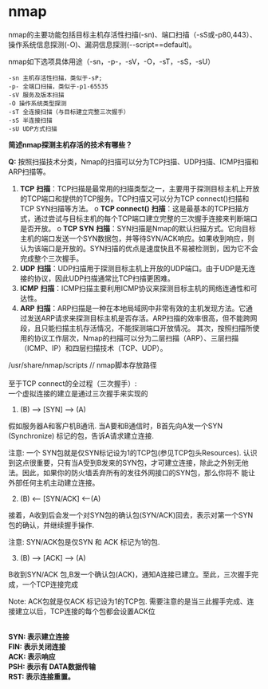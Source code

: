 # nmap

nmap的主要功能包括目标主机存活性扫描(-sn)、端口扫描（-sS或-p80,443）、操作系统信息探测(-O)、漏洞信息探测(--script==default)。

nmap如下选项具体用途（-sn，-p-，-sV，-O，-sT，-sS，-sU）

```
-sn 主机存活性扫描，类似于-sP;
-p- 全端口扫描，类似于-p1-65535
-sV 服务及版本扫描
-O 操作系统类型探测
-sT 全连接扫描（与目标建立完整三次握手）
-sS 半连接扫描
-sU UDP方式扫描
```

**简述nmap探测主机存活的技术有哪些？**

**Q:** 按照扫描技术分类，Nmap的扫描可以分为TCP扫描、UDP扫描、ICMP扫描和ARP扫描等。

1. **TCP** **扫描**：TCP扫描是最常用的扫描类型之一，主要用于探测目标主机上开放的TCP端口和提供的TCP服务。TCP扫描又可以分为TCP connect()扫描和TCP SYN扫描等方法。 o **TCP connect()** **扫描**：这是最基本的TCP扫描方式，通过尝试与目标主机的每个TCP端口建立完整的三次握手连接来判断端口是否开放。 o **TCP SYN** **扫描**：SYN扫描是Nmap的默认扫描方式。它向目标主机的端口发送一个SYN数据包，并等待SYN/ACK响应。如果收到响应，则认为该端口是开放的。SYN扫描的优点是速度快且不易被检测到，因为它不会完成整个三次握手。
2. **UDP** **扫描**：UDP扫描用于探测目标主机上开放的UDP端口。由于UDP是无连接的协议，因此UDP扫描通常比TCP扫描更困难。
3. **ICMP** **扫描**：ICMP扫描主要利用ICMP协议来探测目标主机的网络连通性和可达性。
4. **ARP** **扫描**：ARP扫描是一种在本地局域网中非常有效的主机发现方法。它通过发送ARP请求来探测目标主机是否存活。ARP扫描的效率很高，但不能跨网段，且只能扫描主机存活情况，不能探测端口开放情况。 其次，按照扫描所使用的协议工作层次，Nmap的扫描可以分为二层扫描（ARP）、三层扫描（ICMP、IP）和四层扫描技术（TCP、UDP）。

/usr/share/nmap/scripts // nmap脚本存放路径\
\
至于TCP connect的全过程（三次握手）:\
一个虚拟连接的建立是通过三次握手来实现的

1. (B) --> \[SYN] --> (A)

假如服务器A和客户机B通讯. 当A要和B通信时，B首先向A发一个SYN (Synchronize) 标记的包，告诉A请求建立连接.

注意: 一个 SYN包就是仅SYN标记设为1的TCP包(参见TCP包头Resources). 认识到这点很重要，只有当A受到B发来的SYN包，才可建立连接，除此之外别无他法。因此，如果你的防火墙丢弃所有的发往外网接口的SYN包，那么你将不 能让外部任何主机主动建立连接。

2. (B) <-- \[SYN/ACK] <--(A)

接着，A收到后会发一个对SYN包的确认包(SYN/ACK)回去，表示对第一个SYN包的确认，并继续握手操作.

注意: SYN/ACK包是仅SYN 和 ACK 标记为1的包.

3. (B) --> \[ACK] --> (A)

B收到SYN/ACK 包,B发一个确认包(ACK)，通知A连接已建立。至此，三次握手完成，一个TCP连接完成

Note: ACK包就是仅ACK 标记设为1的TCP包. 需要注意的是当三此握手完成、连接建立以后，TCP连接的每个包都会设置ACK位

\
**SYN: 表示建立连接**\
**FIN: 表示关闭连接**\
**ACK: 表示响应**\
**PSH: 表示有 DATA数据传输**\
**RST: 表示连接重置。**
